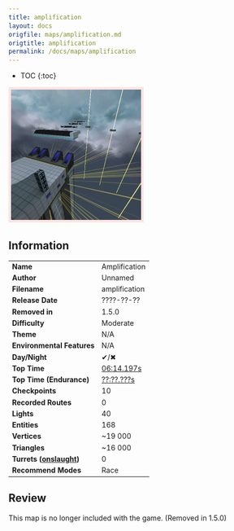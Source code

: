 ```yaml
---
title: amplification
layout: docs
origfile: maps/amplification.md
origtitle: amplification
permalink: /docs/maps/amplification
---
```

* TOC
{:toc}
<img style='border:5px solid #ffe0e0e0' src="../images/maps/amplification.png" width="256px" />

## Information

|                                                           |                                                                   |
|-----------------------------------------------------------|-------------------------------------------------------------------|
| **Name**                                                  | Amplification                                                     |
| **Author**                                                | Unnamed                                                           |
| **Filename**                                              | amplification                                                     |
| **Release Date**                                          | ????-??-??                                                        |
| **Removed in**                                            | 1.5.0                                                             |
| **Difficulty**                                            | Moderate                                                          |
| **Theme**                                                 | N/A                                                               |
| **Environmental Features**                                | N/A                                                               |
| **Day/Night**                                             | ✔/✖                                                              |
| **Top Time**                                              | [06:14.197s](http://play.redeclipse.net:28700/maps/amplification) |
| **Top Time (Endurance)**                                  | [??:??.???s](http://play.redeclipse.net:28700/maps/amplification) |
| **Checkpoints**                                           | 10                                                                 |
| **Recorded Routes**                                       | 0                                                                 |
| **Lights**                                                | 40                                                                 |
| **Entities**                                              | 168                                                               |
| **Vertices**                                              | ~19 000                                                           |
| **Triangles**                                             | ~16 000                                                           |
| **Turrets ([onslaught](../Modes-and-Mutators#Mutators))** | 0                                                                 |
| **Recommend Modes**                                       | Race                                                              |

## Review

This map is no longer included with the game. (Removed in 1.5.0)
